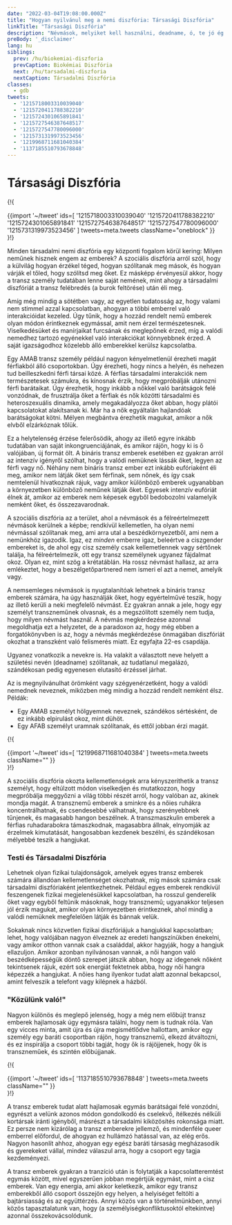 ```yaml
---
date: "2022-03-04T19:08:00.000Z"
title: "Hogyan nyilvánul meg a nemi diszfória: Társasági Diszfória"
linkTitle: "Társasági Diszfória"
description: "Névmások, melyiket kell használni, deadname, ó, te jó ég."
preBody: '_disclaimer'
lang: hu
siblings:
  prev: /hu/biokemiai-diszforia
  prevCaption: Biokémiai Diszfória
  next: /hu/tarsadalmi-diszforia
  nextCaption: Társadalmi Diszfória
classes:
  - gdb
tweets:
  - '1215718003310039040'
  - '1215720411788382210'
  - '1215724301065891841'
  - '1215727546387648517'
  - '1215727547780096000'
  - '1215731319973523456'
  - '1219968711681040384'
  - '1137185510793678848'
---
```


# Társasági Diszfória

{!{ <div class="gutter">{{import '~/tweet' ids=[
  '1215718003310039040'
  '1215720411788382210'
  '1215724301065891841'
  '1215727546387648517'
  '1215727547780096000'
  '1215731319973523456'
] tweets=meta.tweets className="oneblock" }} </div> }!}

Minden társadalmi nemi diszfória egy központi fogalom körül kering: Milyen neműnek hisznek engem az emberek? A szociális diszfória arról szól, hogy a külvilág hogyan érzékel téged, hogyan szólítanak meg mások, és hogyan várják el tőled, hogy szólítsd meg őket. Ez másképp érvényesül akkor, hogy a transz személy tudatában lenne saját nemének, mint ahogy a társadalmi diszfóriát a transz felébredés (a burok feltörése) után éli meg.

Amíg még mindig a sötétben vagy, az egyetlen tudatosság az, hogy valami nem stimmel azzal kapcsolatban, ahogyan a többi emberrel való interakcióidat kezeled. Úgy tűnik, hogy a hozzád rendelt nemű emberek olyan módon érintkeznek egymással, amit nem érzel természetesnek. Viselkedésüket és manírjaikat furcsának és meglepőnek érzed, míg a valódi nemedhez tartozó egyénekkel való interakciókat könnyebbnek érzed. A saját igazságodhoz közelebb álló emberekkel kerülsz kapcsolatba.

Egy AMAB transz személy például nagyon kényelmetlenül érezheti magát férfiakból álló csoportokban. Úgy érezheti, hogy nincs a helyén, és nehezen tud beilleszkedni férfi társai közé. A férfias társadalmi interakciók nem természetesek számukra, és kínosnak érzik, hogy megpróbálják utánozni férfi barátaikat. Úgy érezhetik, hogy inkább a nőkkel való barátságok felé vonzódnak, de frusztrálja őket a férfiak és nők közötti társadalmi és heteroszexuális dinamika, amely megakadályozza őket abban, hogy plátói kapcsolatokat alakítsanak ki. Már ha a nők egyáltalán hajlandóak barátságokat kötni. Mélyen megbántva érezhetik magukat, amikor a nők elvből elzárkóznak tőlük.

Ez a helytelenség érzése felerősödik, ahogy az illető egyre inkább tudatában van saját inkongruenciájának, és amikor rájön, hogy ki is ő valójában, új formát ölt. A bináris transz emberek esetében ez gyakran arról az intenzív igényről szólhat, hogy a valódi nemüknek lássák őket, legyen az férfi vagy nő. Néhány nem bináris transz ember ezt inkább eufóriaként éli meg, amikor nem látják őket sem férfinak, sem nőnek, és így csak nemtelenül hivatkoznak rájuk, vagy amikor különböző emberek ugyanabban a környezetben különböző neműnek látják őket. Egyesek intenzív eufóriát élnek át, amikor az emberek nem képesek egyből bedobozolni valamelyik nemként őket, és összezavarodnak.

A szociális diszfória az a terület, ahol a névmások és a félreértelmezett névmások kerülnek a képbe; rendkívül kellemetlen, ha olyan nemi névmással szólítanak meg, ami arra utal a beszédkörnyezetből, ami nem a nemünkhöz igazodik. Igaz, ez *minden* emberre igaz, beleértve a ciszgender embereket is, de ahol egy cisz személy csak kellemetlennek vagy sértőnek találja, ha félreértelmezik, ott egy transz személynek ugyanez fájdalmat okoz. Olyan ez, mint szög a krétatáblán. Ha rossz névmást hallasz, az arra emlékeztet, hogy a beszélgetőpartnered nem ismeri el azt a nemet, amelyik vagy.

A nemsemleges névmások is nyugtalanítóak lehetnek a bináris transz emberek számára, ha úgy használják őket, hogy egyértelművé teszik, hogy az illető kerüli a neki megfelelő névmást. Ez gyakran annak a jele, hogy egy személyt transzneműnek olvasnak, és a megszólított személy nem tudja, hogy milyen névmást használ. A névmás megkérdezése azonnal megoldhatja ezt a helyzetet, de a paradoxon az, hogy még ebben a forgatókönyvben is az, hogy a névmás megkérdezése önmagában diszfóriát okozhat a transzként való felismerés miatt. Ez egyfajta 22-es csapdája.

Ugyanez vonatkozik a nevekre is. Ha valakit a választott neve helyett a születési nevén (deadname) szólítanak, az tudatlanul megalázó, szándékosan pedig egyenesen elutasító érzéssel járhat.

Az is megnyilvánulhat örömként vagy szégyenérzetként, hogy a valódi nemednek neveznek, miközben még mindig a hozzád rendelt nemként élsz. Példák:

- Egy AMAB személyt hölgyemnek neveznek, szándékos sértésként, de ez inkább elpirulást okoz, mint dühöt.
- Egy AFAB személyt uramnak szólítanak, és ettől jobban érzi magát.

{!{ <div class="gutter">{{import '~/tweet' ids=[
  '1219968711681040384'
] tweets=meta.tweets className="" }} </div> }!}

A szociális diszfória okozta kellemetlenségek arra kényszeríthetik a transz személyt, hogy eltúlzott módon viselkedjen és mutatkozzon, hogy megpróbálja meggyőzni a világ többi részét arról, hogy valóban az, akinek mondja magát. A transznemű emberek a sminkre és a nőies ruhákra koncentrálhatnak, és csendesebbé válhatnak, hogy szerényebbnek tűnjenek, és magasabb hangon beszélnek. A transzmaszkulin emberek a férfias ruhadarabokra támaszkodnak, magasabbra állnak, elnyomják az érzelmek kimutatását, hangosabban kezdenek beszélni, és szándékosan mélyebbé teszik a hangjukat.

### Testi és Társadalmi Diszfória

Lehetnek olyan fizikai tulajdonságok, amelyek egyes transz emberek számára állandóan kellemetlenséget okozhatnak, míg mások számára csak társadalmi diszfóriaként jelentkezhetnek. Például egyes emberek rendkívül feszengenek fizikai megjelenésükkel kapcsolatban, ha rosszul genderelik őket vagy egyből feltûnik másoknak, hogy transznemû; ugyanakkor teljesen jól érzik magukat, amikor olyan környezetben érintkeznek, ahol mindig a valódi nemüknek megfelelően látják és bánnak velük.

Sokaknak nincs közvetlen fizikai diszfóriájuk a hangjukkal kapcsolatban; lehet, hogy valójában nagyon élveznek az eredeti hangszínükben énekelni, vagy amikor otthon vannak csak a családdal, akkor hagyják, hogy a hangjuk ellazuljon. Amikor azonban nyilvánosan vannak, a női hangon való beszédképességük döntő szerepet játszik abban, hogy az idegenek nőként tekintsenek rájuk, ezért sok energiát fektetnek abba, hogy női hangra képezzék a hangjukat. A nőies hang ilyenkor tudat alatt azonnal bekapcsol, amint felveszik a telefont vagy kilépnek a házból.

### "Közülünk való!"

Nagyon különös és meglepő jelenség, hogy a még nem előbújt transz emberek hajlamosak úgy egymásra találni, hogy nem is tudnak róla. Van egy vicces minta, amit újra és újra megismétlődve hallottam, amikor egy személy egy baráti csoportban rájön, hogy transznemű, elkezd átváltozni, és ez inspirálja a csoport többi tagját, hogy ők is rájöjjenek, hogy ők is transzneműek, és szintén előbújjanak.

{!{ <div class="gutter">{{import '~/tweet' ids=[
  '1137185510793678848'
] tweets=meta.tweets className="" }} </div> }!}

A transz emberek tudat alatt hajlamosak egymás barátságai felé vonzódni, egyrészt a velünk azonos módon gondolkodó és cselekvő, ítélkezés nélküli kortársak iránti igényből, másrészt a társadalmi kiközösítés rokonsága miatt. Ez persze nem kizárólag a transz emberekre jellemző, és mindenféle queer emberrel előfordul, de ahogyan ez hullámzó hatással van, az elég erős. Nagyon hasonlít ahhoz, ahogyan egy egész baráti társaság megházasodik és gyerekeket vállal, mindez válaszul arra, hogy a csoport egy tagja kezdeményezi.

A transz emberek gyakran a tranzíció után is folytatják a kapcsolatteremtést egymás között, mivel egyszerűen jobban megértjük egymást, mint a cisz emberek. Van egy energia, ami akkor keletkezik, amikor egy transz emberekből álló csoport összejön egy helyen, a helyiséget feltölti a bajtársiasság és az együttérzés. Annyi közös van a történelmünkben, annyi közös tapasztalatunk van, hogy (a személyiségkonfliktusoktól eltekintve) azonnal összekovácsolódunk.
